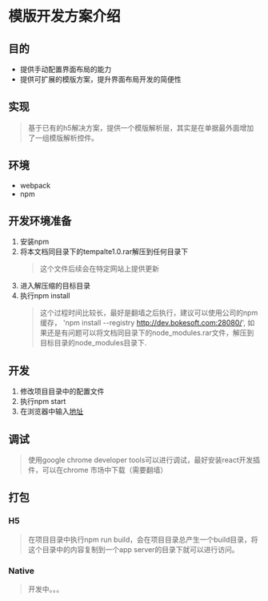 # 模版开发方案介绍
## 目的
* 提供手动配置界面布局的能力
* 提供可扩展的模版方案，提升界面布局开发的简便性
## 实现
> 基于已有的h5解决方案，提供一个模版解析层，其实是在单据最外面增加了一组模版解析控件。
## 环境
* webpack
* npm
## 开发环境准备
1. 安装npm
2. 将本文档同目录下的tempalte1.0.rar解压到任何目录下
    > 这个文件后续会在特定网站上提供更新
3. 进入解压缩的目标目录
4. 执行npm install
    >这个过程时间比较长，最好是翻墙之后执行，建议可以使用公司的npm缓存，
    'npm install --registry http://dev.bokesoft.com:28080/',
    如果还是有问题可以将文档同目录下的node_modules.rar文件，解压到目标目录的node_modules目录下.
## 开发
1. 修改项目目录中的配置文件
2. 执行npm start
3. 在浏览器中输入[地址](http://localhost)
## 调试
> 使用google chrome developer tools可以进行调试，最好安装react开发插件，可以在chrome 市场中下载（需要翻墙）
## 打包
### H5
>在项目目录中执行npm run build，会在项目目录总产生一个build目录，将这个目录中的内容复制到一个app server的目录下就可以进行访问。
### Native
>开发中。。。
